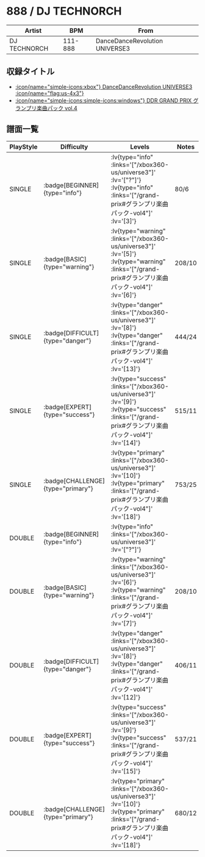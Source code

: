# 888 / DJ TECHNORCH

|Artist|BPM|From|
|------|---|----|
|DJ TECHNORCH|111-888|DanceDanceRevolution UNIVERSE3|

## 収録タイトル

- [ :icon{name="simple-icons:xbox"} DanceDanceRevolution UNIVERSE3 :icon{name="flag:us-4x3"} ](/xbox360-us/universe3)
- [ :icon{name="simple-icons:simple-icons:windows"} DDR GRAND PRIX グランプリ楽曲パック vol.4](/grand-prix#グランプリ楽曲パック-vol4)

## 譜面一覧

|PlayStyle|Difficulty|Levels|Notes|Movie|
|---------|----------|------|-----|-----|
|SINGLE| :badge[BEGINNER]{type="info"} | :lv{type="info" :links='["/xbox360-us/universe3"]' :lv='["?"]'}  :lv{type="info" :links='["/grand-prix#グランプリ楽曲パック-vol4"]' :lv='[3]'} |80/6||
|SINGLE| :badge[BASIC]{type="warning"} | :lv{type="warning" :links='["/xbox360-us/universe3"]' :lv='[5]'}  :lv{type="warning" :links='["/grand-prix#グランプリ楽曲パック-vol4"]' :lv='[6]'} |208/10||
|SINGLE| :badge[DIFFICULT]{type="danger"} | :lv{type="danger" :links='["/xbox360-us/universe3"]' :lv='[8]'}  :lv{type="danger" :links='["/grand-prix#グランプリ楽曲パック-vol4"]' :lv='[13]'} |444/24||
|SINGLE| :badge[EXPERT]{type="success"} | :lv{type="success" :links='["/xbox360-us/universe3"]' :lv='[9]'}  :lv{type="success" :links='["/grand-prix#グランプリ楽曲パック-vol4"]' :lv='[14]'} |515/11||
|SINGLE| :badge[CHALLENGE]{type="primary"} | :lv{type="primary" :links='["/xbox360-us/universe3"]' :lv='[10]'}  :lv{type="primary" :links='["/grand-prix#グランプリ楽曲パック-vol4"]' :lv='[18]'} |753/25||
|DOUBLE| :badge[BEGINNER]{type="info"} | :lv{type="info" :links='["/xbox360-us/universe3"]' :lv='["?"]'} |||
|DOUBLE| :badge[BASIC]{type="warning"} | :lv{type="warning" :links='["/xbox360-us/universe3"]' :lv='[6]'}  :lv{type="warning" :links='["/grand-prix#グランプリ楽曲パック-vol4"]' :lv='[7]'} |208/10||
|DOUBLE| :badge[DIFFICULT]{type="danger"} | :lv{type="danger" :links='["/xbox360-us/universe3"]' :lv='[8]'}  :lv{type="danger" :links='["/grand-prix#グランプリ楽曲パック-vol4"]' :lv='[12]'} |406/11||
|DOUBLE| :badge[EXPERT]{type="success"} | :lv{type="success" :links='["/xbox360-us/universe3"]' :lv='[9]'}  :lv{type="success" :links='["/grand-prix#グランプリ楽曲パック-vol4"]' :lv='[15]'} |537/21||
|DOUBLE| :badge[CHALLENGE]{type="primary"} | :lv{type="primary" :links='["/xbox360-us/universe3"]' :lv='[10]'}  :lv{type="primary" :links='["/grand-prix#グランプリ楽曲パック-vol4"]' :lv='[18]'} |680/12||
